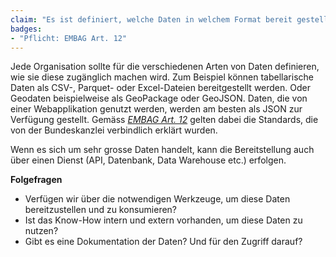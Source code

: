 ```yaml
---
claim: "Es ist definiert, welche Daten in welchem Format bereit gestellt werden."
badges:
- "Pflicht: EMBAG Art. 12"
---
```


Jede Organisation sollte für die verschiedenen Arten von Daten definieren, wie sie diese zugänglich machen wird. Zum Beispiel können tabellarische Daten als CSV-, Parquet- oder Excel-Dateien bereitgestellt werden. Oder Geodaten beispielweise als GeoPackage oder GeoJSON. Daten, die von einer Webapplikation genutzt werden, werden am besten als JSON zur Verfügung gestellt. Gemäss _[EMBAG Art. 12](https://www.fedlex.admin.ch/eli/fga/2023/787/de#art_12)_ gelten dabei die Standards, die von der Bundeskanzlei verbindlich erklärt wurden.

Wenn es sich um sehr grosse Daten handelt, kann die Bereitstellung auch über einen Dienst (API, Datenbank, Data Warehouse etc.) erfolgen.

**Folgefragen**

* Verfügen wir über die notwendigen Werkzeuge, um diese Daten bereitzustellen und zu konsumieren?
* Ist das Know-How intern und extern vorhanden, um diese Daten zu nutzen?
* Gibt es eine Dokumentation der Daten? Und für den Zugriff darauf?
  
